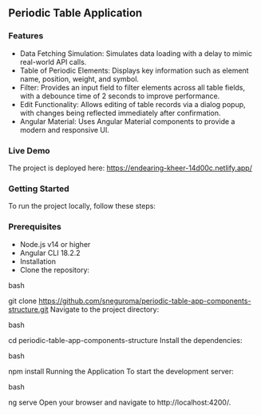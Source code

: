 ## Periodic Table Application

### Features
* Data Fetching Simulation: Simulates data loading with a delay to mimic real-world API calls.
* Table of Periodic Elements: Displays key information such as element name, position, weight, and symbol.
* Filter: Provides an input field to filter elements across all table fields, with a debounce time of 2 seconds to improve performance.
* Edit Functionality: Allows editing of table records via a dialog popup, with changes being reflected immediately after confirmation.
* Angular Material: Uses Angular Material components to provide a modern and responsive UI.
### Live Demo
The project is deployed here: https://endearing-kheer-14d00c.netlify.app/

### Getting Started
To run the project locally, follow these steps:

### Prerequisites
* Node.js v14 or higher
* Angular CLI 18.2.2
* Installation
* Clone the repository:

bash

git clone https://github.com/sneguroma/periodic-table-app-components-structure.git
Navigate to the project directory:

bash

cd periodic-table-app-components-structure
Install the dependencies:

bash

npm install
Running the Application
To start the development server:

bash

ng serve
Open your browser and navigate to http://localhost:4200/.


